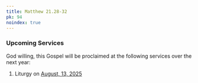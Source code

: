 ```yaml
---
title: Matthew 21.28-32
pk: 94
noindex: true
---
```


### Upcoming Services

God willing, this Gospel will be proclaimed at the following services over the next year:


1. Liturgy on [August, 13, 2025](https://orthocal.info/readings/gregorian/2025/08/13/)
